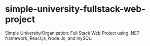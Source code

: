 # simple-university-fullstack-web-project
Simple University/Organization: Full Stack Web Project using .NET framework, React.js, Node.Js, and mySQL.
